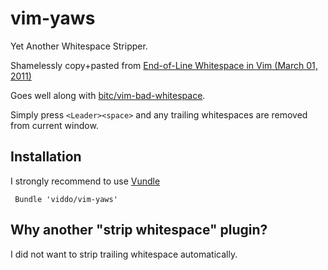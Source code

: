 vim-yaws
========

Yet Another Whitespace Stripper. 

Shamelessly copy+pasted from [End-of-Line Whitespace in Vim (March 01, 2011)](http://sartak.org/2011/03/end-of-line-whitespace-in-vim.html)

Goes well along with [bitc/vim-bad-whitespace](https://github.com/bitc/vim-bad-whitespace).

Simply press `<Leader><space>` and any trailing whitespaces are removed from current window.

## Installation

I strongly recommend to use [Vundle](https://github.com/gmarik/vundle)
    
     Bundle 'viddo/vim-yaws'

## Why another "strip whitespace" plugin?

I did not want to strip trailing whitespace automatically.


